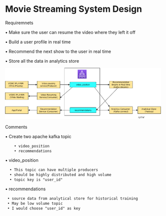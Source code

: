 # Movie Streaming System Design

Requiremnets

 •	Make sure the user can resume the video where they left it off

 •	Build a user profile in real time

 •	Recommend the next show to the user in real time

 •	Store all the data in analytics store
 
 
 
![alt text](https://github.com/import-ajith/import-system-design/blob/master/movie_streaming_design/movie_streaming.png)



Comments

 • Create two apache kafka topic
       
        • video_position
        • recommendations
        
 •  video_position 
     
      • This topic can have multiple producers
      • should be highly distributed and high volume
      • topic key is "user_id"
    
 •  recommendations
 
     • source data from analytical store for historical training
     • May be low volume topic
     • I would choose "user_id" as key
    
